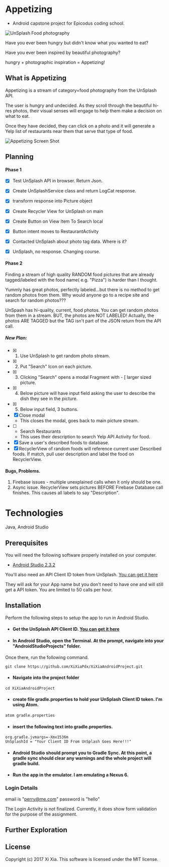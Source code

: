 # Appetizing
- Android capstone project for Epicodus coding school.

![UnSplash Food photography](./readMeRes/sandwich.jpg)

Have you ever been hungry but didn't know what you wanted to eat?

Have you ever been inspired by beautiful photography?

hungry + photographic inspiration =  Appetizing!

## What is Appetizing

Appetizing is a stream of category=food photography from the UnSplash API.  

The user is hungry and undecided. As they scroll through the beautiful hi-res photos, their visual senses will engage to help them make a decision on what to eat.

Once they have decided, they can click on a photo and it will generate a Yelp list of restaurants near them that serve that type of food.

![Appetizing Screen Shot](./readMeRes/AppetizingScreenShot.jpg)

## Planning

#### Phase 1

- [x] Test UnSplash API in browser. Return Json.
- [x] Create UnSplashService class and return LogCat response.
- [x] transform response into Picture object
- [x] Create Recycler View for UnSplash on main
- [x] Create Button on View Item To Search local
- [x] Button intent moves to RestaurantActivity
- [x] Contacted UnSplash about photo tag data. Where is it?
- [x] UnSplash, no response. Changing course.


#### Phase 2

Finding a stream of high quality RANDOM food pictures that are already tagged/labeled with the food name( e.g. "Pizza") is harder than I thought.

Yummly has great photos, perfectly labeled...but there is no method to get random photos from them.  Why would anyone go to a recipe site and search for random photos???

UnSpash has hi-quality, current, food photos.  You can get random photos from them in a stream.  BUT, the photos are NOT LABELED!   Actually, the photos ARE TAGGED  but the TAG isn't part of the JSON return from the API call.


##### New Plan:

- [x] 1. Use UnSplash to get random photo stream.
- [x] 2. Put "Search" Icon on each picture.
- [x] 3. Clicking "Search" opens a modal Fragment with - [ larger sized picture.
- [x] 4. Below picture will have input field asking the user to describe the dish they see in the picture.
- [x] 5. Below input field, 3 buttons.
- [x] Close modal
    * This closes the modal, goes back to main picture stream.
- [ ]  * Search Restaurants
    * This uses their description to search Yelp API Activity for food.
- [x] Save a user's described foods to database.
- [x] RecyclerView of random foods will reference current user Described foods. If match, pull user description and label the food on RecyclerView.

#### Bugs, Problems.

1. Firebase issues - multiple unexplained calls when it only should be one.
2.  Async issue.  RecyclerView sets pictures BEFORE Firebase Database call finishes. This causes all labels to say "Description". 


# Technologies

Java, Android Studio

## Prerequisites

You will need the following software properly installed on your computer.

* [Android Studio 2.3.2](https://developer.android.com/studio/index.html)

You'll also need an API Client ID token from UnSplash. [You can get it here](https://unsplash.com/login)

They will ask for your App name but you don't need to have one and will still get a API token. You are limited to 50 calls per hour.


## Installation

Perform the following steps to setup the app to run in Android Studio.

* #### Get the UnSplash API Client ID. [You can get it here](https://unsplash.com/login)

* #### In Android Studio, open the Terminal. At the prompt, navigate into your "AndroidStudioProjects" folder.



Once there, run the following command.
```
git clone https://github.com/XiXiaPdx/XiXiaAndroidProject.git
```
*  #### Navigate into the project folder
```
cd XiXiaAndroidProject
```
*  #### create file gradle.properties to hold your UnSplash Client ID token. I'm using Atom.
```
atom gradle.properties
```
* #### insert the following text into gradle.properties.

```
org.gradle.jvmargs=-Xmx1536m
UnSplashId = "Your Client ID From UnSplash Goes Here!!!"

```
* #### Android Studio should prompt you to Gradle Sync.  At this point, a gradle sync should clear any warnings and the whole project will gradle build.

* #### Run the app in the emulator. I am emulating a Nexus 6.

### Login Details

email is "perry@me.com"
password is "hello"

The Login Activity is not finalized. Currently, it does show form validation for the purpose of the assignment.


## Further Exploration



## License

Copyright (c) 2017 Xi Xia. This software is licensed under the MIT license.

